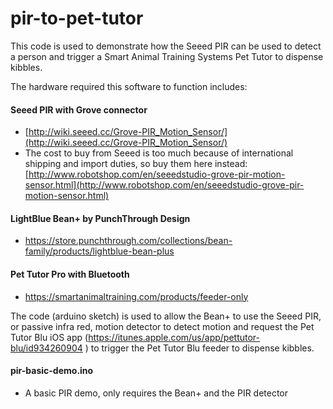 # pir-to-pet-tutor
This code is used to demonstrate how the Seeed PIR can be used to detect a person and trigger a Smart Animal Training Systems Pet Tutor to dispense kibbles.

The hardware required this software to function includes:

#### Seeed PIR with Grove connector

* [http://wiki.seeed.cc/Grove-PIR_Motion_Sensor/](http://wiki.seeed.cc/Grove-PIR_Motion_Sensor/)
* The cost to buy from Seeed is too much because of international shipping and import duties, so buy them here instead: [http://www.robotshop.com/en/seeedstudio-grove-pir-motion-sensor.html](http://www.robotshop.com/en/seeedstudio-grove-pir-motion-sensor.html) 

#### LightBlue Bean+ by PunchThrough Design
* https://store.punchthrough.com/collections/bean-family/products/lightblue-bean-plus

#### Pet Tutor Pro with Bluetooth

* https://smartanimaltraining.com/products/feeder-only

The code (arduino sketch) is used to allow the Bean+ to use the Seeed PIR, or passive infra red, motion detector to detect motion and request the Pet Tutor Blu iOS app (https://itunes.apple.com/us/app/pettutor-blu/id934260904 ) to trigger the Pet Tutor Blu feeder to dispense kibbles.

#### pir-basic-demo.ino
* A basic PIR demo, only requires the Bean+ and the PIR detector
